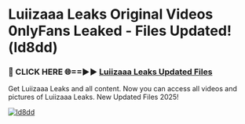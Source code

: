 # Luiizaaa Leaks Original Videos 0nlyFans Leaked - Files Updated! (ld8dd)

<h3>🔴 CLICK HERE 🌐==►► <a href="https://tinyurl.com/x26r9saj" rel="nofollow">Luiizaaa Leaks Updated Files</a></h3>

Get Luiizaaa Leaks and all content. Now you can access all videos and pictures of Luiizaaa Leaks. New Updated Files 2025!

[![ld8dd](https://i.imgur.com/LkgZPqh.gif)](https://tinyurl.com/x26r9saj)
